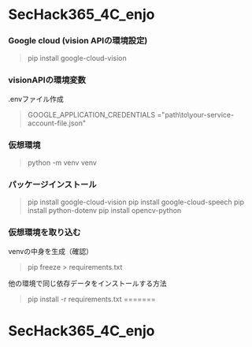 
# SecHack365_4C_enjo

### Google cloud (vision APIの環境設定)
>pip install google-cloud-vision

### visionAPIの環境変数

.envファイル作成
>GOOGLE_APPLICATION_CREDENTIALS ="path\to\your-service-account-file.json"


### 仮想環境
>python -m venv venv

### パッケージインストール

>pip install google-cloud-vision 
>pip install google-cloud-speech
>pip install python-dotenv 
>pip install opencv-python

### 仮想環境を取り込む

venvの中身を生成（確認）
>pip freeze > requirements.txt

他の環境で同じ依存データをインストールする方法
>pip install -r requirements.txt
=======
# SecHack365_4C_enjo

